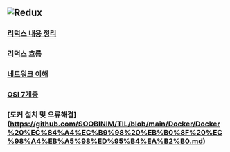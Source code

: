 ![Redux](https://img.shields.io/badge/Redux-764ABC?style=plastic&logo=Redux&logoColor=White)
---

### [리덕스 내용 정리](https://github.com/SOOBINIM/TIL/blob/main/React/redux%20def.md)

### [리덕스 흐름](https://github.com/SOOBINIM/TIL/blob/main/React/%EB%A6%AC%EB%8D%95%EC%8A%A4%20%EC%9D%B4%ED%95%B4%ED%95%98%EA%B8%B0%20(%EA%B7%B8%EB%A6%BC).md) 

### [네트워크 이해](https://github.com/SOOBINIM/TIL/blob/main/Network/%EB%84%A4%ED%8A%B8%EC%9B%8C%ED%81%AC%20%EC%9D%B4%ED%95%B4.md)

### [OSI 7계층](https://github.com/SOOBINIM/TIL/blob/main/Network/OSI%207%EA%B3%84%EC%B8%B5.md)

### [도커 설치 및 오류해결] (https://github.com/SOOBINIM/TIL/blob/main/Docker/Docker%20%EC%84%A4%EC%B9%98%20%EB%B0%8F%20%EC%98%A4%EB%A5%98%ED%95%B4%EA%B2%B0.md)
